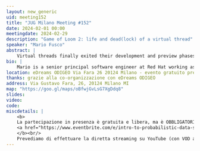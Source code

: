 ```yaml
---
layout: new_generic
uid: meeting152
title: "JUG Milano Meeting #152"
date: 2024-02-01 00:00
meetingdate: 2024-02-29
description: "Game of Loom 2: life and dead(lock) of a virtual thread"
speaker: "Mario Fusco"
abstract: |
    Virtual threads finally exited their development and preview phases and with JVM 21 are available as a stable and supported Java feature. During the latest Devoxx edition I started exploring the characteristics of virtual threads and their performance implications putting them at work, with a funny but practical example, using a Conway's Game of Life implementation based on Project Loom. Starting from the same playground this time we will explore more in depth the internal implementation details of virtual threads, trying to answer to some interesting questions. What does it mean in practice that virtual threads aren't preemptive? Are scoped values enough to replace ThreadLocals in all possible scenarios? What does it happen if you try to replace the fork/join pool, used as default carrier thread pool, with something different? At the end we will conclude this exploration trying to experience the multithreaded programming equivalent of the sound of one hand clapping or how virtual threads make it possible to cause a deadlock using one single lock.
bio: |
    Mario is a senior principal software engineer at Red Hat working as Drools project lead. Among his interests there are also functional programming and Domain Specific Languages. He is also a Java Champion, the JUG Milano coordinator, a frequent speaker and the co-author of "Modern Java in Action" published by Manning.
location: eDreams ODIGEO Via Fara 26 20124 Milano - evento gratuito previa registrazione OBBLIGATORIA (vedi dettagli)
thanks: grazie alla co-organizzazione con eDreams ODIGEO
address: Via Gustavo Fara, 26, 20124 Milano MI
map: "https://goo.gl/maps/oBfwjGvLsG7XgDdq8"
slides: 
video: 
code:
miscdetails: |
    <b>
    La partecipazione in presenza è gratuita e libera, ma è OBBLIGATORIA la registrazione su:
    <a href="https://www.eventbrite.com/e/intro-to-probabilistic-data-structures-tickets-800222275367?aff=oddtdtcreator">form di registrazione per partecipare a JUG Milano in presenza</a>
    </b><br/>
    Prevediamo di effettuare la diretta streaming su YouTube (con VOD a seguire) dell'evento.
---
```

